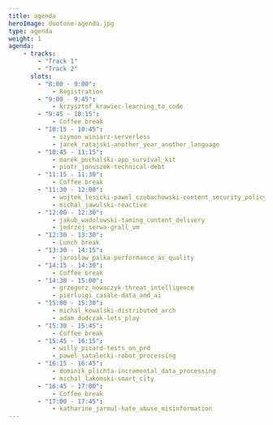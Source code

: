 ```yaml
---
title: agenda
heroImage: duotone-agenda.jpg
type: agenda
weight: 1
agenda:
    - tracks: 
        - "Track 1"
        - "Track 2"
      slots: 
        - "8:00 - 9:00":
            - Registration
        - "9:00 - 9:45": 
            - krzysztof_krawiec-learning_to_code
        - "9:45 - 10:15":
            - Coffee break
        - "10:15 - 10:45":
            - szymon_winiarz-serverless
            - jarek_ratajski-another_year_another_language
        - "10:45 - 11:15":
            - marek_puchalski-app_survival_kit
            - piotr_januszek-technical-debt
        - "11:15 - 11:30":
            - Coffee break
        - "11:30 - 12:00":
            - wojtek_lesicki-pawel_czubachowski-content_security_policy            
            - michal_jawulski-reactive
        - "12:00 - 12:30":
            - jakub_wadolowski-taming_content_delivery
            - jedrzej_serwa-grall_vm
        - "12:30 - 13:30":
            - Lunch break
        - "13:30 - 14:15":
            - jaroslaw_palka-performance_as_quality
        - "14:15 - 14:30":
            - Coffee break
        - "14:30 - 15:00":
            - grzegorz_nowaczyk-threat_intelligence
            - pierluigi_casale-data_and_ai
        - "15:00 - 15:30":
            - michal_kowalski-distributed_arch
            - adam_dudczak-lets_play
        - "15:30 - 15:45":
            - Coffee break
        - "15:45 - 16:15":
            - willy_picard-tests_on_prd
            - pawel_satalecki-robot_processing
        - "16:15 - 16:45":
            - dominik_plichta-incremental_data_processing
            - michal_lakomski-smart_city
        - "16:45 - 17:00":
            - Coffee break
        - "17:00 - 17:45":
            - katharine_jarmul-hate_abuse_misinformation
---
```

